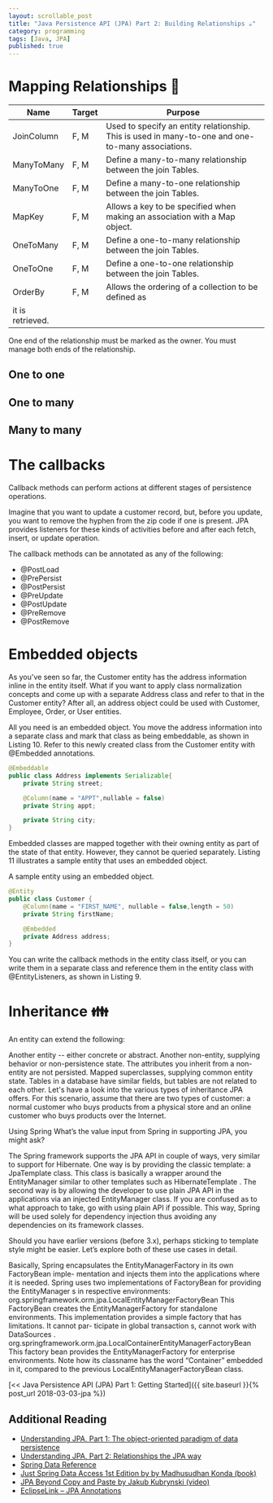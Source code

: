 ```yaml
---
layout: scrollable_post
title: "Java Persistence API (JPA) Part 2: Building Relationships ☕"
category: programming
tags: [Java, JPA]
published: true
---
```

# Mapping Relationships 🗾

|Name|Target|Purpose|
|---------------|----------------|------------------|
|JoinColumn| F, M	|Used to specify an entity relationship. This is used in many-to-one and one-to-many associations.|
|ManyToMany|	F, M| Define a many-to-many relationship between the join Tables.|
|ManyToOne	| F, M | Define a many-to-one relationship between the join Tables.|
|MapKey	| F, M | Allows a key to be specified when making an association with a Map object.|
|OneToMany	| F, M | Define a one-to-many relationship between the join Tables.|
|OneToOne| F, M	| Define a one-to-one relationship between the join Tables.|
|OrderBy|	F, M| Allows the ordering of a collection to be defined as
it is retrieved.|

One end of the relationship must be marked as the owner. You must manage both ends of the relationship.
## One to one

## One to many


## Many to many


# The callbacks

Callback methods can perform actions at different stages of persistence operations.

Imagine that you want to update a customer record, but, before you update, you want to remove the hyphen from the zip code if one is present. JPA provides listeners for these kinds of activities before and after each fetch, insert, or update operation.

The callback methods can be annotated as any of the following:

- @PostLoad
- @PrePersist
- @PostPersist
- @PreUpdate
- @PostUpdate
- @PreRemove
- @PostRemove

# Embedded objects
As you've seen so far, the Customer entity has the address information inline in the entity itself. What if you want to apply class normalization concepts and come up with a separate Address class and refer to that in the Customer entity? After all, an address object could be used with Customer, Employee, Order, or User entities.

All you need is an embedded object. You move the address information into a separate class and mark that class as being embeddable, as shown in Listing 10. Refer to this newly created class from the Customer entity with @Embedded annotations.
```java
@Embeddable
public class Address implements Serializable{
    private String street;

    @Column(name = "APPT",nullable = false)  
    private String appt;

    private String city;
}
```

Embedded classes are mapped together with their owning entity as part of the state of that entity. However, they cannot be queried separately. Listing 11 illustrates a sample entity that uses an embedded object.

A sample entity using an embedded object.

```java
@Entity
public class Customer {
    @Column(name = "FIRST_NAME", nullable = false,length = 50)
    private String firstName;

    @Embedded
    private Address address;
}
```

You can write the callback methods in the entity class itself, or you can write them in a separate class and reference them in the entity class with @EntityListeners, as shown in Listing 9.

# Inheritance 👪

An entity can extend the following:

Another entity -- either concrete or abstract.
Another non-entity, supplying behavior or non-persistence state. The attributes you inherit from a non-entity are not persisted.
Mapped superclasses, supplying common entity state. Tables in a database have similar fields, but tables are not related to each other.
Let's have a look into the various types of inheritance JPA offers. For this scenario, assume that there are two types of customer: a normal customer who buys products from a physical store and an online customer who buys products over the Internet.

Using Spring
What’s the value input from Spring in supporting JPA, you might ask?

The Spring framework supports the JPA API in couple of ways, very similar to support
for Hibernate. One way is by providing the classic template: a JpaTemplate class. This
class is basically a wrapper around the EntityManager similar to other templates such
as HibernateTemplate .
The second way is by allowing the developer to use plain JPA API in the applications
via an injected EntityManager class. If you are confused as to what approach to take,
go with using plain API if possible. This way, Spring will be used solely for dependency injection thus avoiding any dependencies on its framework classes.

Should you have earlier versions (before 3.x), perhaps sticking to template style might be easier. Let’s explore both of these use cases in detail.

Basically, Spring encapsulates the EntityManagerFactory in its own FactoryBean imple-
mentation and injects them into the applications where it is needed.
Spring uses two implementations of FactoryBean for providing the EntityManager s in
respective environments:
org.springframework.orm.jpa.LocalEntityManagerFactoryBean
This FactoryBean creates the EntityManagerFactory for standalone environments.
This implementation provides a simple factory that has limitations. It cannot par-
ticipate in global transaction s, cannot work with DataSources .
org.springframework.orm.jpa.LocalContainerEntityManagerFactoryBean
This factory bean provides the EntityManagerFactory for enterprise environments.
Note how its classname has the word “Container” embedded in it, compared to
the previous LocalEntityManagerFactoryBean class.

[<< Java Persistence API (JPA) Part 1: Getting Started]({{ site.baseurl }}{% post_url 2018-03-03-jpa %})

## Additional Reading

- [Understanding JPA, Part 1: The object-oriented paradigm of data persistence](https://www.javaworld.com/article/2077817/java-se/understanding-jpa-part-1-the-object-oriented-paradigm-of-data-persistence.html
)
- [Understanding JPA, Part 2: Relationships the JPA way](https://www.javaworld.com/article/2077819/java-se/understanding-jpa-part-2-relationships-the-jpa-way.html)
- [Spring Data Reference](https://docs.spring.io/spring-data/jpa/docs/current/reference/html/)
- [Just Spring Data Access 1st Edition by by Madhusudhan Konda (book)](https://www.amazon.com/Just-Spring-Data-Access-Hibernate/dp/1449328385/ref=sr_1_1?ie=UTF8&qid=1517621189&sr=8-1&keywords=1449328385)
- [JPA Beyond Copy and Paste by Jakub Kubrynski (video)](https://www.youtube.com/watch?v=EZwpOLCfuq4)
- [EclipseLink – JPA Annotations](https://javabeat.net/eclipselink-jpa-annotations/)
